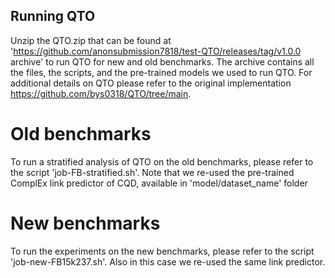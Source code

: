 ## Running QTO

 Unzip the QTO.zip that can be found at 'https://github.com/anonsubmission7818/test-QTO/releases/tag/v1.0.0 archive' to run QTO for new and old benchmarks. The archive contains all the files, the scripts, and the pre-trained models we used to run QTO. For additional details on QTO please refer to the original implementation https://github.com/bys0318/QTO/tree/main.

# Old benchmarks

To run a stratified analysis of QTO on the old benchmarks, please refer to the script 'job-FB-stratified.sh'. Note that we re-used the pre-trained ComplEx link predictor of CQD, available in 'model/dataset_name' folder

# New benchmarks

To run the experiments on the new benchmarks, please refer to the script 'job-new-FB15k237.sh'. Also in this case we re-used the same link predictor.
